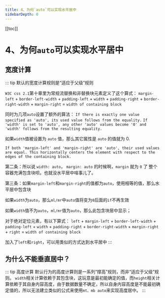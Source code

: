 ```yaml
---
title: 4、为何`auto`可以实现水平居中
sidebarDepth: 0
---
```

[[toc]]
# 4、为何`auto`可以实现水平居中
## 宽度计算
::: tip
默认的宽度计算规则是“适应于父级”规则

`W3C css 2.1`第十章里为常规流替换和非替换块元素定义了这个算式：
`margin-left` + `border-left-width` + `padding-left` + `width` + `padding-right` + `border-right-width` + `margin-right` = `width of containing block`

同时为几项`auto`设置了额外的算法：
`If there is exactly one value specified as 'auto', its used value follows from the equality.`
`If 'width' is set to 'auto', any other 'auto' values become '0' and 'width' follows from the resulting equality.`

如果`width`值被设置为 `auto` 值，那么其它属性是 `auto` 的值就为 0.

`If both 'margin-left' and 'margin-right' are 'auto', their used values are equal. This horizontally centers the element with respect to the edges of the containing block.`

第二条：所以说 `width: auto`， `margin: auto` 的时候啊，`margin` 就为 `0` 了
整个容器充满包含块呗。也就没水平居中啥事儿了。

第三条：如果`margin-left`和`margin-right`的值都为`auto`，使用相等的值，那么水平居中包含块

如果`width`为`auto`，那么`ml/mr`中`auto`值将变为`0`后面的`if`不再生效

如果`width`值不为`auto`，`ml/mr`值为`auto`，那么此包含块居中显示；

对于绝对定位元素，有以下算式：
`left` + `margin-left` + `border-left-width`  + `padding-left` + `width` + `padding-right` + `border-right-width` + `margin-right`  + `right`  = `width of containing block`

加入了`left`和`right`，可以用类似的方式达到水平居中
:::
## 为什么不能垂直居中？
::: tip 高度计算
默认行为的高度计算则是一系列“撑高”规则，而非“适应于父级”规则。
`width`相关计算依赖于其包含块，这玩意是最初能确定的值，而`height`相关计算依赖于其自身内容高度，由于数据数量不确定，所以自身内容高度是不能最初确定值的，所以无法建立类似的公式来使用`mt、mb auto`来实现高度居中。
:::